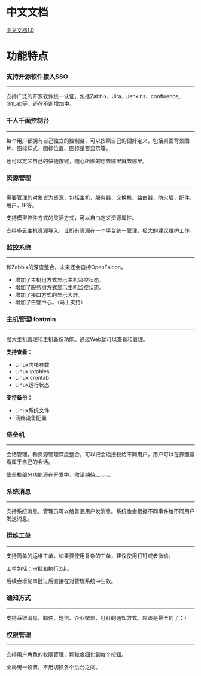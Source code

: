 # 中文文档

[中文文档1.0](https://ywb.gitbook.io/bigops-book/ "中文文档1.0")

# 功能特点

### 支持开源软件接入SSO

---

支持广泛的开源软件统一认证，包括Zabbix、Jira、Jenkins、confluence、GitLab等，还在不断增加中。

### 千人千面控制台

---

每个用户都拥有自己独立的控制台，可以按照自己的偏好定义，包括桌面背景图片、图标样式、图标位置、图标是否显示等。

还可以定义自己的快捷按键，随心所欲的想去哪里就去哪里。

### 资源管理

---

需要管理的对象皆为资源，包括主机、服务器、交换机、路由器、防火墙、配件、用户、IP等。

支持模型控件方式的灵活方式，可以自由定义资源属性。

支持多云主机资源导入，让所有资源在一个平台统一管理，极大的建议维护工作。

### 监控系统

---

和Zabbix的深度整合，未来还会自持OpenFalcon。

* 增加了主机组方式显示主机监控状态。
* 增加了服务树方式显示主机监控状态。
* 增加了接口方式的显示大屏。
* 增加了告警中心。（马上支持）

### 主机管理Hostmin

---

强大主机管理和主机备份功能。通过Web就可以查看和管理。

**支持查看：**

* Linux内核参数
* Linux iptables
* Linux crontab
* Linux运行状态

**支持备份：**

* Linux系统文件
* 网络设备配置

### 堡垒机

---

会话管理，和资源管理深度整合，可以把会话授权给不同用户，用户可以在界面查看属于自己的会话。

堡垒机部分功能还在开发中，敬请期待。。。。。。

### 系统消息

---

支持系统消息，管理员可以给普通用户发消息。系统也会根据不同事件给不同用户发送消息。

### 运维工单

---

支持简单的运维工单。如果要使用复杂的工单，建议使用钉钉或者微信。

工单包括：审批和执行2步。

后续会增加审批过后直接在对管理系统中生效。

### 通知方式

---

支持系统消息、邮件、短信、企业微信、钉钉的通知方式。应该是最全的了：）

### 权限管理

---

支持用户角色的权限管理，颗粒度细化到每个按钮。

全局统一设置，不用切换各个后台之间。

